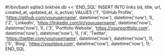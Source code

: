 #!/bin/bash
sqlite3 linktree.db << 'END_SQL'
INSERT INTO links (id, title, url, created_at, updated_at, is_active) VALUES
('1', 'GitHub Profile', 'https://github.com/yourusername', datetime('now'), datetime('now'), 1),
('2', 'LinkedIn', 'https://linkedin.com/in/yourusername', datetime('now'), datetime('now'), 1),
('3', 'Portfolio Website', 'https://yourportfolio.com', datetime('now'), datetime('now'), 1),
('4', 'Twitter', 'https://twitter.com/yourusername', datetime('now'), datetime('now'), 1),
('5', 'Blog', 'https://yourblog.com', datetime('now'), datetime('now'), 1);
END_SQL